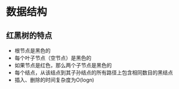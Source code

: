 # 数据结构 #
## 红黑树的特点 ##
- 根节点是黑色的
- 每个叶子节点（空节点）是黑色的
- 如果节点是红色，那么两个子节点是黑色的
- 每个结点，从该结点到其子孙结点的所有路径上包含相同数目的黑结点
- 插入、删除的时间复杂度为O(logn)

